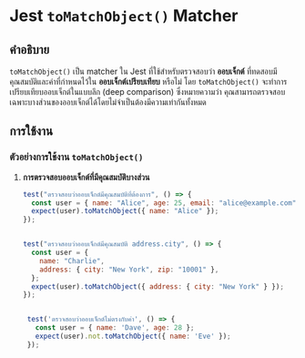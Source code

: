 # Jest `toMatchObject()` Matcher

## คำอธิบาย

`toMatchObject()` เป็น matcher ใน Jest ที่ใช้สำหรับตรวจสอบว่า **ออบเจ็กต์** ที่ทดสอบมีคุณสมบัติและค่าที่กำหนดไว้ใน **ออบเจ็กต์เปรียบเทียบ** หรือไม่ โดย `toMatchObject()` จะทำการเปรียบเทียบออบเจ็กต์ในแบบลึก (deep comparison) ซึ่งหมายความว่า คุณสามารถตรวจสอบเฉพาะบางส่วนของออบเจ็กต์ได้โดยไม่จำเป็นต้องมีความเท่ากันทั้งหมด

## การใช้งาน

### ตัวอย่างการใช้งาน `toMatchObject()`

1. **การตรวจสอบออบเจ็กต์ที่มีคุณสมบัติบางส่วน**

   ```javascript
   test("ตรวจสอบว่าออบเจ็กต์มีคุณสมบัติที่ต้องการ", () => {
     const user = { name: "Alice", age: 25, email: "alice@example.com" };
     expect(user).toMatchObject({ name: "Alice" });
   });


   test("ตรวจสอบว่าออบเจ็กต์มีคุณสมบัติ address.city", () => {
     const user = {
       name: "Charlie",
       address: { city: "New York", zip: "10001" },
     };
     expect(user).toMatchObject({ address: { city: "New York" } });
   });


    test('ตรวจสอบว่าออบเจ็กต์ไม่ตรงกับค่า', () => {
      const user = { name: 'Dave', age: 28 };
      expect(user).not.toMatchObject({ name: 'Eve' });
    });
    ```
